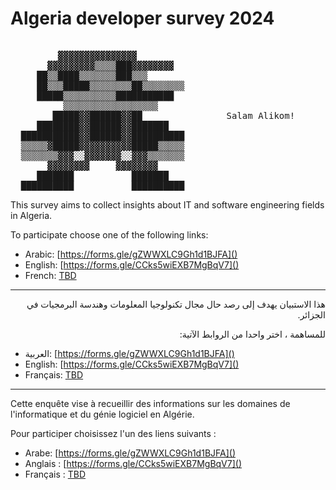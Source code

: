 # Algeria developer survey 2024

<pre>

         ▓▓▓▓▓▓▓▓▓▓▓▓▓▓▓
       ▓▓▓▓▓▓▓▓▓▒▒▒▒███▓▓▓▓▓▓▓▓
     ██▒▒████▒▒▒▒▒▒▒███▒▒▒
     ██▒▒▒█████▒▒▒▒▒▒▒▒██▒▒▒▒▒▒▒▒
     █████▒▒▒▒▒▒▒▒▒▒███████████
          ▒▒▒▒▒▒▒▒▒▒▒▒▒▒▒▒▒▒
        █████▓▓██████▓▓██                Salam Alikom!
     ████████▓▓██████▓▓███████
  ███████████▓▓██████▓▓██████████
  ▒▒▒▒▒▓█████▓▓▓▓▓▓▓▓▓▓█████▒▒▒▒▒
  ▒▒▒▒▒▒▒▓▓▓░░▓▓▓▓▓▓▓░░▓▓▓▒▒▒▒▒▒▒
       ▓▓▓▓▓▓▓▓     ▓▓▓▓▓▓▓▓
     ███████           ███████
  ██████████           ██████████
</pre>

This survey aims to collect insights about IT and software engineering fields in Algeria.

To participate choose one of the following links:

- Arabic: [https://forms.gle/gZWWXLC9Gh1d1BJFA]()
- English: [https://forms.gle/CCks5wiEXB7MgBqV7]()
- French: [TBD](#)

---

<div dir="rtl">

هذا الاستبيان يهدف إلى رصد حال مجال تكنولوجيا المعلومات وهندسة البرمجيات في الجزائر.

للمساهمة ، اختر واحدا من الروابط الآتية:

</div>

- العربية: [https://forms.gle/gZWWXLC9Gh1d1BJFA]()
- English: [https://forms.gle/CCks5wiEXB7MgBqV7]()
- Français: [TBD](#)

---

Cette enquête vise à recueillir des informations sur les domaines de l'informatique et du génie logiciel en Algérie.

Pour participer choisissez l'un des liens suivants :

- Arabe: [https://forms.gle/gZWWXLC9Gh1d1BJFA]()
- Anglais : [https://forms.gle/CCks5wiEXB7MgBqV7]()
- Français : [TBD](#)
